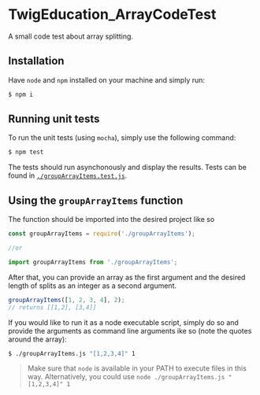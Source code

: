 # TwigEducation_ArrayCodeTest

A small code test about array splitting.

## Installation

Have `node` and `npm` installed on your machine and simply run:

```bash
$ npm i
```

## Running unit tests

To run the unit tests (using `mocha`), simply use the following command:

```bash
$ npm test
```

The tests should run asynchonously and display the results. Tests can be found in [`./groupArrayItems.test.js`](./groupArrayItems.test.js).

## Using the `groupArrayItems` function

The function should be imported into the desired project like so

```js
const groupArrayItems = require('./groupArrayItems');

//or

import groupArrayItems from './groupArrayItems';
```

After that, you can provide an array as the first argument and the desired length of splits as an integer as a second argument.

```js
groupArrayItems([1, 2, 3, 4], 2);
// returns [[1,2], [3,4]]
```

If you would like to run it as a node executable script, simply do so and provide the arguments as command line arguments ike so (note the quotes around the array):

```bash
$ ./groupArrayItems.js "[1,2,3,4]" 1
```

> Make sure that `node` is available in your PATH to execute files in this way. Alternatively, you could use `node ./groupArrayItems.js "[1,2,3,4]" 1`
